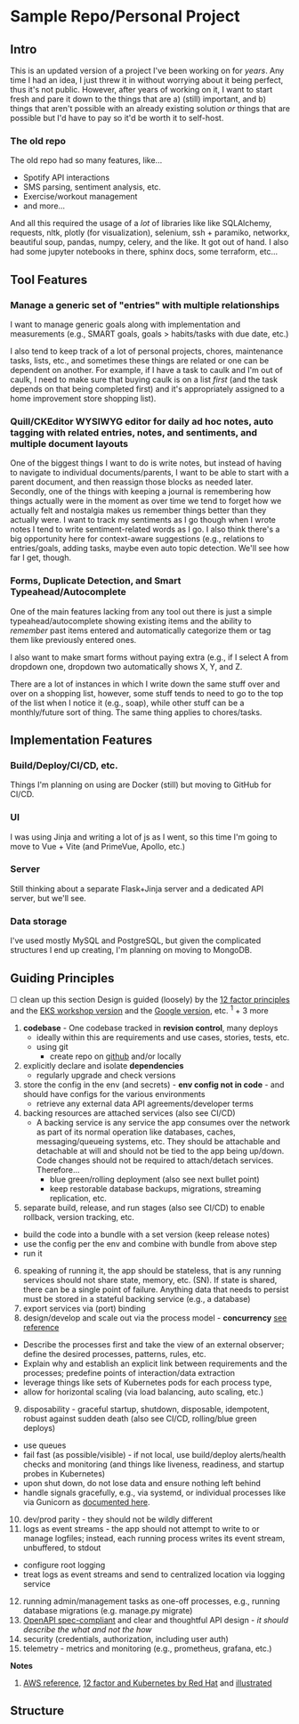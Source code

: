 # Sample Repo/Personal Project

## Intro
This is an updated version of a project I've been working on for *years*. Any time I had an idea, I just threw it in without worrying about it being perfect, thus it's not public. However, after years of working on it, I want to start fresh and pare it down to the things that are a) (still) important, and b) things that aren't possible with an already existing solution *or* things that are possible but I'd have to pay so it'd be worth it to self-host.

### The old repo
The old repo had so many features, like...
- Spotify API interactions
- SMS parsing, sentiment analysis, etc.
- Exercise/workout management
- and more...

And all this required the usage of a _lot_ of libraries like like SQLAlchemy, requests, nltk, plotly (for visualization), selenium, ssh + paramiko, networkx, beautiful soup, pandas, numpy, celery, and the like. It got out of hand. I also had some jupyter notebooks in there, sphinx docs, some terraform, etc... 


## Tool Features
### Manage a generic set of "entries" with multiple relationships
I want to manage generic goals along with implementation and measurements (e.g., SMART goals, goals > habits/tasks with due date, etc.)

I also tend to keep track of a lot of personal projects, chores, maintenance tasks, lists, etc., and sometimes these things are related or one can be dependent on another. For example, if I have a task to caulk and I'm out of caulk, I need to make sure that buying caulk is on a list *first* (and the task depends on that being completed first) and it's appropriately assigned to a home improvement store shopping list).

### Quill/CKEditor WYSIWYG editor for daily ad hoc notes, auto tagging with related entries, notes, and sentiments, and multiple document layouts
One of the biggest things I want to do is write notes, but instead of having to navigate to individual documents/parents, I want to be able to start with a parent document, and then reassign those blocks as needed later.
Secondly, one of the things with keeping a journal is remembering how things actually were in the moment as over time we tend to forget how we actually felt and nostalgia makes us remember things better than they actually were. I want to track my sentiments as I go though when I wrote notes I tend to write sentiment-related words as I go. I also think there's a big opportunity here for context-aware suggestions (e.g., relations to entries/goals, adding tasks, maybe even auto topic detection. We'll see how far I get, though.


### Forms, Duplicate Detection, and Smart Typeahead/Autocomplete
One of the main features lacking from any tool out there is just a simple typeahead/autocomplete showing existing items and the ability to *remember* past items entered and automatically categorize them or tag them like previously entered ones.

I also want to make smart forms without paying extra (e.g., if I select A from dropdown one, dropdown two automatically shows X, Y, and Z.

There are a lot of instances in which I write down the same stuff over and over on a shopping list, however, some stuff tends to need to go to the top of the list when I notice it (e.g., soap), while other stuff can be a monthly/future sort of thing. The same thing applies to chores/tasks. 

## Implementation Features
### Build/Deploy/CI/CD, etc.
Things I'm planning on using are Docker (still) but moving to GitHub for CI/CD.

### UI
I was using Jinja and writing a lot of js as I went, so this time I'm going to move to Vue + Vite (and PrimeVue, Apollo, etc.)

### Server
Still thinking about a separate Flask+Jinja server and a dedicated API server, but we'll see.

### Data storage
I've used mostly MySQL and PostgreSQL, but given the complicated structures I end up creating, I'm planning on moving to MongoDB.

## Guiding Principles
☐ clean  up this section
Design is guided (loosely) by the [12 factor principles](https://12factor.net/) and the [EKS workshop version](https://developers.eksworkshop.com/docs/introduction/python/refactoring/) and the [Google version](https://cloud.google.com/architecture/twelve-factor-app-development-on-gcp), etc. <sup>1</sup> + 3 more
1. **codebase** - One codebase tracked in **revision control**, many deploys
   - ideally within this are requirements and use cases, stories, tests, etc. 
   - using git
     - create repo on [github](https://www.atlassian.com/git/tutorials) and/or locally
2. explicitly declare and isolate **dependencies**
   - regularly upgrade and check versions
3. store the config in the env (and secrets) - **env config not in code** - and should have configs for the various environments
   - retrieve any external data API agreements/developer terms
4. backing resources are attached services (also see CI/CD)
   - A backing service is any service the app consumes over the network as part of its normal operation like databases, caches, messaging/queueing systems, etc. They should be attachable and detachable at will and should not be tied to the app being up/down. Code changes should not be required to attach/detach services. Therefore... 
     - blue green/rolling deployment (also see next bullet point)
     - keep restorable database backups, migrations, streaming replication, etc.
5. separate build, release, and run stages (also see CI/CD) to enable rollback, version tracking, etc.
  * build the code into a bundle with a set version (keep release notes)
  * use the config per the env and combine with bundle from above step 
  * run it
6. speaking of running it, the app should be stateless, that is any running services should not share state, memory, etc. (SN). If state is shared, there can be a single point of failure. Anything data that needs to persist must be stored in a stateful backing service (e.g., a database)
7. export services via (port) binding
8. design/develop and scale out via the process model - **concurrency**  [see reference](https://adam.herokuapp.com/past/2011/5/9/applying_the_unix_process_model_to_web_apps/)
  * Describe the processes first and take the view of an external observer; define the desired processes, patterns, rules, etc.
  * Explain why and establish an explicit link between requirements and the processes; predefine points of interaction/data extraction
  * leverage things like sets of Kubernetes pods for each process type, 
  * allow for horizontal scaling (via load balancing, auto scaling, etc.)
9. disposability - graceful startup, shutdown, disposable, idempotent, robust against sudden death (also see CI/CD, rolling/blue green deploys)
  * use queues
  * fail fast (as possible/visible) - if not local, use build/deploy alerts/health checks and monitoring (and things like liveness, readiness, and startup probes in Kubernetes)
  * upon shut down, do not lose data and ensure nothing left behind
  * handle signals gracefully, e.g., via systemd, or individual processes like via Gunicorn as [documented here](https://docs.gunicorn.org/en/stable/signals.html).
10. dev/prod parity - they should not be wildly different
11. logs as event streams - the app should not attempt to write to or manage logfiles; instead, each running process writes its event stream, unbuffered, to stdout
  * configure root logging 
  * treat logs as event streams and send to centralized location via logging service
12. running admin/management tasks as one-off processes, e.g., running database migrations (e.g. manage.py migrate)
13. [OpenAPI spec-compliant](https://swagger.io/specification/) and clear and thoughtful API design - *it should describe the what and not the how*
14. security (credentials, authorization, including user auth)
15. telemetry - metrics and monitoring (e.g., prometheus, grafana, etc.)

**Notes**
1. [AWS reference](https://aws.amazon.com/blogs/compute/applying-the-twelve-factor-app-methodology-to-serverless-applications/),  [12 factor and Kubernetes by Red Hat](https://www.redhat.com/architect/12-factor-app-containers) and [illustrated](https://www.redhat.com/architect/12-factor-app)


## Structure
